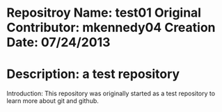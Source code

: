 Repositroy Name: test01
Original Contributor: mkennedy04
Creation Date: 07/24/2013
======
Description: a test repository
======
Introduction:
This repository was originally started as a test repository to learn more about git and github.
